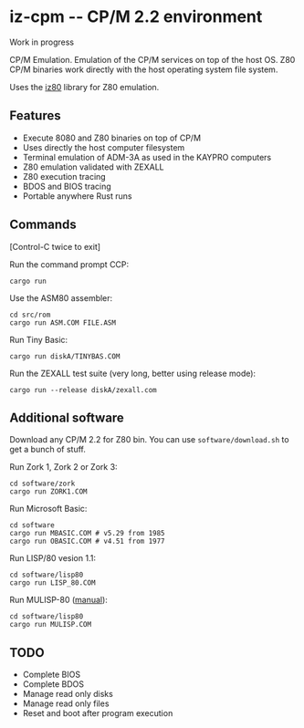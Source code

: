 # iz-cpm -- CP/M 2.2 environment
Work in progress

CP/M Emulation. Emulation of the CP/M services on top of the host OS. Z80 CP/M binaries work directly with the host operating system file system.

Uses the [iz80](https://github.com/ivanizag/iz80) library for Z80 emulation.

## Features

- Execute 8080 and Z80 binaries on top of CP/M
- Uses directly the host computer filesystem
- Terminal emulation of ADM-3A as used in the KAYPRO computers
- Z80 emulation validated with ZEXALL
- Z80 execution tracing
- BDOS and BIOS tracing
- Portable anywhere Rust runs

## Commands

[Control-C twice to exit]

Run the command prompt CCP:
```
cargo run
```

Use the ASM80 assembler:
```
cd src/rom
cargo run ASM.COM FILE.ASM
```

Run Tiny Basic:
```
cargo run diskA/TINYBAS.COM
```

Run the ZEXALL test suite (very long, better using release mode):
```
cargo run --release diskA/zexall.com
```

## Additional software

Download any CP/M 2.2 for Z80 bin. You can use `software/download.sh` to get a bunch of stuff.

Run Zork 1, Zork 2 or Zork 3:
```
cd software/zork
cargo run ZORK1.COM
```

Run Microsoft Basic:
```
cd software
cargo run MBASIC.COM # v5.29 from 1985
cargo run OBASIC.COM # v4.51 from 1977
```

Run LISP/80 vesion 1.1:
```
cd software/lisp80
cargo run LISP_80.COM
```

Run MULISP-80 ([manual](http://www.retroarchive.org/docs/mulisp_mustar.pdf)):
```
cd software/lisp80
cargo run MULISP.COM
```

## TODO

- Complete BIOS
- Complete BDOS
- Manage read only disks
- Manage read only files
- Reset and boot after program execution
